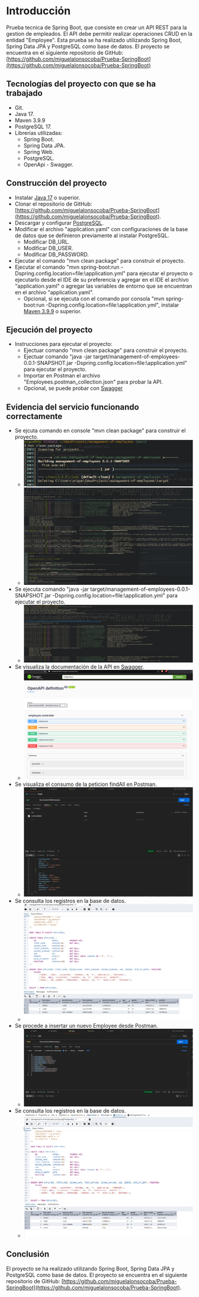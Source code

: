 # Introducción

Prueba tecnica de Spring Boot, que consiste en crear un API REST para la gestion de empleados. El API debe permitir realizar operaciones CRUD en la entidad "Employee".
Esta prueba se ha realizado utilizando Spring Boot, Spring Data JPA y PostgreSQL como base de datos. 
El proyecto se encuentra en el siguiente repositorio de GitHub: [https://github.com/miguelalonsocoba/Prueba-SpringBoot](https://github.com/miguelalonsocoba/Prueba-SpringBoot)

## Tecnologías del proyecto con que se ha trabajado

- Git.
- Java 17.
- Maven 3.9.9
- PostgreSQL 17.
- Librerias utilizadas: 
    - Spring Boot.
    - Spring Data JPA.
    - Spring Web.
    - PostgreSQL.
    - OpenApi - Swagger.

## Construcción del proyecto

- Instalar [Java 17](https://www.oracle.com/java/technologies/downloads/?er=221886#java21) o superior.
- Clonar el repositorio de GitHub: [https://github.com/miguelalonsocoba/Prueba-SpringBoot](https://github.com/miguelalonsocoba/Prueba-SpringBoot).
- Descargar y configurar [PostgreSQL](https://www.postgresql.org/download/).
- Modificar el archivo "application.yaml" con configuraciones de la base de datos que se definieron previamente al instalar PostgreSQL.
    - Modificar DB_URL.
    - Modificar DB_USER.
    - Modificar DB_PASSWORD.
- Ejecutar el comando "mvn clean package" para construir el proyecto.
- Ejecutar el comando "mvn spring-boot:run -Dspring.config.location=file:\application.yml" para ejecutar el proyecto o ejecutarlo desde el IDE de su preferencia y agregar en el IDE el archivo "application.yaml" o agregar las variables de entorno que se encuentran en el archivo "application.yaml".
    - Opcional, si se ejecuta con el comando por consola "mvn spring-boot:run -Dspring.config.location=file:\application.yml", instalar [Maven 3.9.9](https://maven.apache.org/download.cgi) o superior.

## Ejecución del proyecto

- Instrucciones para ejecutar el proyecto:
    - Ejectuar comando "mvn clean package" para construir el proyecto.
    - Ejectuar comando "java -jar target/management-of-employees-0.0.1-SNAPSHOT.jar -Dspring.config.location=file:\application.yml" para ejecutar el proyecto.
    - Importar en Postman el archivo "Employees.postman_collection.json" para probar la API.
    - Opcional, se puede probar con [Swagger](http://localhost:8080/swagger-ui/index.html)


## Evidencia del servicio funcionando correctamente

- Se ejcuta comando en console "mvn clean package" para construir el proyecto.
  - ![1.1](Evidencia/1_1.png)
  - ![1.2](Evidencia/1_2.png)
- Se ejecuta comando "java -jar target/management-of-employees-0.0.1-SNAPSHOT.jar -Dspring.config.location=file:\application.yml" para ejecutar el proyecto.
  - ![2.1](Evidencia/2_1.png)
- Se visualiza la documentación de la API en [Swagger](http://localhost:8080/swagger-ui/index.html).
  - ![3.1](Evidencia/3_1.png)
- Se visualiza el consumo de la peticion findAll en Postman.
  - ![4.1](Evidencia/4_1.png)
- Se consulta los registros en la base de datos.
  - ![5.1](Evidencia/5_1.png)
- Se procede a insertar un nuevo Employee desde Postman.
  - ![6.1](Evidencia/6_1.png)
- Se consulta los registros en la base de datos.
  - ![7.1](Evidencia/7_1.png)

## Conclusión

El proyecto se ha realizado utilizando Spring Boot, Spring Data JPA y PostgreSQL como base de datos. 
El proyecto se encuentra en el siguiente repositorio de GitHub: [https://github.com/miguelalonsocoba/Prueba-SpringBoot](https://github.com/miguelalonsocoba/Prueba-SpringBoot).


